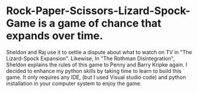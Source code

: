 # Rock-Paper-Scissors-Lizard-Spock-Game is a game of chance that expands over time. 
Sheldon and Raj use it to settle a dispute about what to watch on TV in "The Lizard-Spock Expansion". 
Likewise, In "The Rothman Disintegration", Sheldon explains the rules   of this game to Penny and Barry Kripke again.
I decided to enhance my python skills by taking time to learn to build this game.
It only requires any IDE, (but I used Visual studio code) and python installation in your computer system to enjoy the game.
